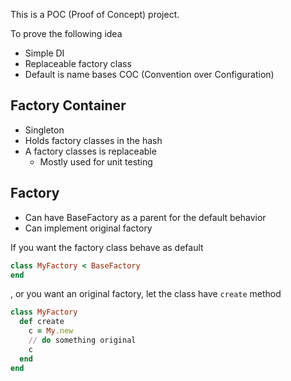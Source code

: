 This is a POC (Proof of Concept) project.

To prove the following idea

- Simple DI
- Replaceable factory class
- Default is name bases COC (Convention over Configuration)

## Factory Container

- Singleton
- Holds factory classes in the hash
- A factory classes is replaceable
  - Mostly used for unit testing

## Factory

- Can have BaseFactory as a parent for the default behavior
- Can implement original factory

If you want the factory class behave as default

```my_factory.rb
class MyFactory < BaseFactory
end
```

, or you want an original factory, let the class have `create` method

```my_factory.rb
class MyFactory
  def create
    c = My.new
    // do something original
    c
  end
end
```
